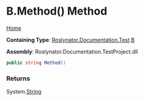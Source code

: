 <a name="_top"></a>

# B\.Method\(\) Method

[Home](../../../../../README.md#_top)

**Containing Type**: [Roslynator.Documentation.Test](../../README.md#_top)\.[B](../README.md#_top)

**Assembly**: Roslynator\.Documentation\.TestProject\.dll

```csharp
public string Method()
```

### Returns

System\.[String](https://docs.microsoft.com/en-us/dotnet/api/system.string)

